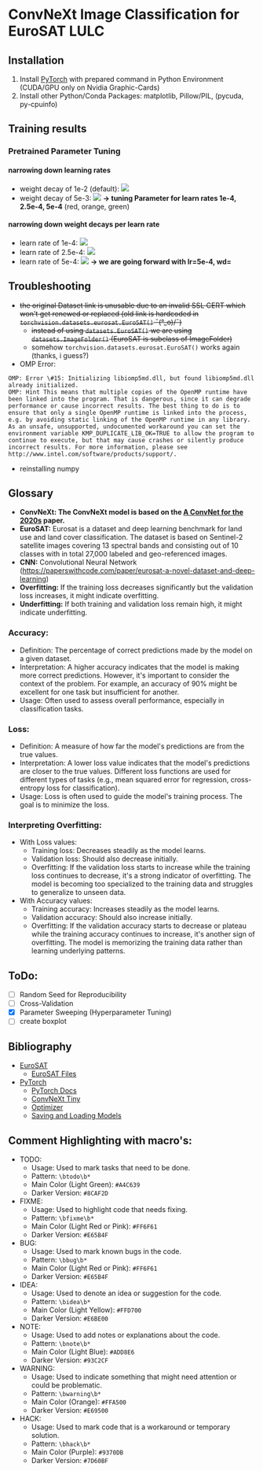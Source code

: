 # ConvNeXt Image Classification for EuroSAT LULC

## Installation
1) Install [PyTorch](https://pytorch.org/get-started/locally/#start-locally) with prepared command in Python Environment (CUDA/GPU only on Nvidia Graphic-Cards)
2) Install other Python/Conda Packages: matplotlib, Pillow/PIL, (pycuda, py-cpuinfo)

## Training results
### Pretrained Parameter Tuning
#### narrowing down learning rates
- weight decay of 1e-2 (default):
![](training_history/plots/pretrained_finetuning/pretrained_learnrate_wd_1e_2_tuning.png)
- weight decay of 5e-3:
![](training_history/plots/pretrained_finetuning/pretrained_learnrate_wd_5e_3_tuning.png)
**&rarr; tuning Parameter for learn rates 1e-4, 2.5e-4, 5e-4** (red, orange, green)
#### narrowing down weight decays per learn rate
- learn rate of 1e-4:
![](training_history/plots/pretrained_finetuning/constant_learning_rate/learning_rate_1e_4.png)
- learn rate of 2.5e-4:
![](training_history/plots/pretrained_finetuning/constant_learning_rate/learning_rate_25e_5.png)
- learn rate of 5e-4:
![](training_history/plots/pretrained_finetuning/constant_learning_rate/learning_rate_5e_4.png)
**&rarr; we are going forward with lr=5e-4, wd=**
## Troubleshooting
- ~~the original Dataset link is unusable due to an invalid SSL CERT which won't get renewed or replaced (old link is hardcoded in `torchvision.datasets.eurosat.EuroSAT()` ¯\(°_o)/¯)~~
  - ~~instead of using `datasets.EuroSAT()` we are using `datasets.ImageFolder()` (EuroSAT is subclass of ImageFolder)~~
  - somehow `torchvision.datasets.eurosat.EuroSAT()` works again (thanks, i guess?)
- OMP Error:
```text
OMP: Error \#15: Initializing libiomp5md.dll, but found libiomp5md.dll already initialized.
OMP: Hint This means that multiple copies of the OpenMP runtime have been linked into the program. That is dangerous, since it can degrade performance or cause incorrect results. The best thing to do is to ensure that only a single OpenMP runtime is linked into the process, e.g. by avoiding static linking of the OpenMP runtime in any library. As an unsafe, unsupported, undocumented workaround you can set the environment variable KMP_DUPLICATE_LIB_OK=TRUE to allow the program to continue to execute, but that may cause crashes or silently produce incorrect results. For more information, please see http://www.intel.com/software/products/support/.
```
  - reinstalling numpy

## Glossary
- **ConvNeXt: The ConvNeXt model is based on the [A ConvNet for the 2020s](https://arxiv.org/abs/2201.03545) paper.**
- **EuroSAT:** Eurosat is a dataset and deep learning benchmark for land use and land cover classification. The dataset is based on Sentinel-2 satellite images covering 13 spectral bands and consisting out of 10 classes with in total 27,000 labeled and geo-referenced images.
- **CNN:** Convolutional Neural Network (https://paperswithcode.com/paper/eurosat-a-novel-dataset-and-deep-learning)
- **Overfitting:** If the training loss decreases significantly but the validation loss increases, it might indicate overfitting.
- **Underfitting:** If both training and validation loss remain high, it might indicate underfitting.

### Accuracy:
- Definition: The percentage of correct predictions made by the model on a given dataset.
- Interpretation: A higher accuracy indicates that the model is making more correct predictions. However, it's important to consider the context of the problem. For example, an accuracy of 90% might be excellent for one task but insufficient for another.
- Usage: Often used to assess overall performance, especially in classification tasks.

### Loss:
- Definition: A measure of how far the model's predictions are from the true values.
- Interpretation: A lower loss value indicates that the model's predictions are closer to the true values. Different loss functions are used for different types of tasks (e.g., mean squared error for regression, cross-entropy loss for classification).
- Usage: Loss is often used to guide the model's training process. The goal is to minimize the loss.

### Interpreting Overfitting:
- With Loss values:
  - Training loss: Decreases steadily as the model learns.
  - Validation loss: Should also decrease initially.
  - Overfitting: If the validation loss starts to increase while the training loss continues to decrease, it's a strong indicator of overfitting. The model is becoming too specialized to the training data and struggles to generalize to unseen data.
- With Accuracy values: 
  - Training accuracy: Increases steadily as the model learns. 
  - Validation accuracy: Should also increase initially.
  - Overfitting: If the validation accuracy starts to decrease or plateau while the training accuracy continues to increase, it's another sign of overfitting. The model is memorizing the training data rather than learning underlying patterns.

## ToDo:
- [ ] Random Seed for Reproducibility
- [ ] Cross-Validation 
- [x] Parameter Sweeping (Hyperparameter Tuning)
- [ ] create boxplot

## Bibliography
- [EuroSAT](https://github.com/phelber/EuroSAT)
  - [EuroSAT Files](https://zenodo.org/api/records/7711810/files-archive)
- [PyTorch](https://pytorch.org/)
  - [PyTorch Docs](https://pytorch.org/docs/stable/index.html)
  - [ConvNeXt Tiny](https://pytorch.org/vision/main/models/generated/torchvision.models.convnext_tiny.html)
  - [Optimizer](https://pytorch.org/docs/stable/optim.html#algorithms) 
  - [Saving and Loading Models](https://pytorch.org/tutorials/beginner/saving_loading_models.html)

## Comment Highlighting with macro's: 
- TODO:
  - Usage: Used to mark tasks that need to be done.
  - Pattern: `\btodo\b*`
  - Main Color (Light Green): `#A4C639`
  - Darker Version: `#8CAF2D`
- FIXME:
  - Usage: Used to highlight code that needs fixing.
  - Pattern: `\bfixme\b*`
  - Main Color (Light Red or Pink): `#FF6F61`
  - Darker Version: `#E65B4F`
- BUG:
  - Usage: Used to mark known bugs in the code.
  - Pattern: `\bbug\b*`
  - Main Color (Light Red or Pink): `#FF6F61`
  - Darker Version: `#E65B4F`
- IDEA:
  - Usage: Used to denote an idea or suggestion for the code.
  - Pattern: `\bidea\b*`
  - Main Color (Light Yellow): `#FFD700`
  - Darker Version: `#E6BE00`
- NOTE:
  - Usage: Used to add notes or explanations about the code.
  - Pattern: `\bnote\b*`
  - Main Color (Light Blue): `#ADD8E6`
  - Darker Version: `#93C2CF`
- WARNING:
  - Usage: Used to indicate something that might need attention or could be problematic.
  - Pattern: `\bwarning\b*`
  - Main Color (Orange): `#FFA500`
  - Darker Version: `#E69500`
- HACK:
  - Usage: Used to mark code that is a workaround or temporary solution.
  - Pattern: `\bhack\b*`
  - Main Color (Purple): `#9370DB`
  - Darker Version: `#7D60BF`
